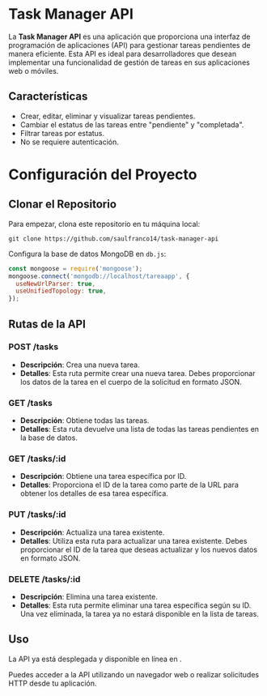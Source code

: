 # Task Manager API

La **Task Manager API** es una aplicación que proporciona una interfaz de programación de aplicaciones (API) para gestionar tareas pendientes de manera eficiente. Esta API es ideal para desarrolladores que desean implementar una funcionalidad de gestión de tareas en sus aplicaciones web o móviles.

## Características

- Crear, editar, eliminar y visualizar tareas pendientes.
- Cambiar el estatus de las tareas entre "pendiente" y "completada".
- Filtrar tareas por estatus.
- No se requiere autenticación.

# Configuración del Proyecto

## Clonar el Repositorio

Para empezar, clona este repositorio en tu máquina local:

```shell
git clone https://github.com/saulfranco14/task-manager-api
```

Configura la base de datos MongoDB en `db.js`:

```javascript
const mongoose = require('mongoose');
mongoose.connect('mongodb://localhost/tareaapp', {
  useNewUrlParser: true,
  useUnifiedTopology: true,
});

```

## Rutas de la API

### POST /tasks

- **Descripción**: Crea una nueva tarea.
- **Detalles**: Esta ruta permite crear una nueva tarea. Debes proporcionar los datos de la tarea en el cuerpo de la solicitud en formato JSON.

### GET /tasks

- **Descripción**: Obtiene todas las tareas.
- **Detalles**: Esta ruta devuelve una lista de todas las tareas pendientes en la base de datos.

### GET /tasks/:id

- **Descripción**: Obtiene una tarea específica por ID.
- **Detalles**: Proporciona el ID de la tarea como parte de la URL para obtener los detalles de esa tarea específica.

### PUT /tasks/:id

- **Descripción**: Actualiza una tarea existente.
- **Detalles**: Utiliza esta ruta para actualizar una tarea existente. Debes proporcionar el ID de la tarea que deseas actualizar y los nuevos datos en formato JSON.

### DELETE /tasks/:id

- **Descripción**: Elimina una tarea existente.
- **Detalles**: Esta ruta permite eliminar una tarea específica según su ID. Una vez eliminada, la tarea ya no estará disponible en la lista de tareas.

## Uso

La API ya está desplegada y disponible en línea en [](). 

Puedes acceder a la API utilizando un navegador web o realizar solicitudes HTTP desde tu aplicación.